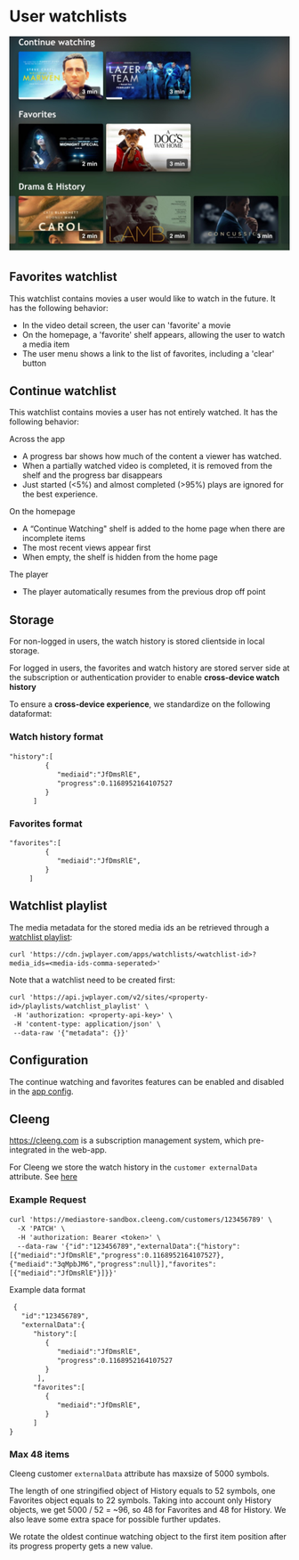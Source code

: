 # User watchlists

<img title="" src="./../.images/watchlist.jpg" alt="continue-watchting" width="542">

###### 

## Favorites watchlist

This watchlist contains movies a user would like to watch in the future. It has the following behavior:

- In the video detail screen, the user can 'favorite' a movie
- On the homepage, a 'favorite' shelf appears, allowing the user to watch a media item
- The user menu shows a link to the list of favorites, including a 'clear' button

## Continue watchlist

This watchlist contains movies a user has not entirely watched. It has the following behavior:

Across the app

- A progress bar shows how much of the content a viewer has watched.
- When a partially watched video is completed, it is removed from the shelf and the progress bar disappears
- Just started (<5%) and almost completed (>95%) plays are ignored for the best experience.

On the homepage

- A “Continue Watching" shelf is added to the home page when there are incomplete items
- The most recent views appear first
- When empty, the shelf is hidden from the home page

The player

- The player automatically resumes from the previous drop off point

## Storage

For non-logged in users, the watch history is stored clientside in local storage.

For logged in users, the favorites and watch history are stored server side at the subscription or authentication provider to enable **cross-device watch history**

To ensure a **cross-device experience**, we standardize on the following dataformat: 

### Watch history format

```
"history":[
         {
            "mediaid":"JfDmsRlE",
            "progress":0.1168952164107527
         }
      ]
```

### Favorites format

```
"favorites":[
         {
            "mediaid":"JfDmsRlE",
         }
     ]
```

## Watchlist playlist
The media metadata for the stored media ids an be retrieved through a [watchlist playlist](https://developer.jwplayer.com/jwplayer/docs/creating-and-using-a-watchlist-playlist):


```
curl 'https://cdn.jwplayer.com/apps/watchlists/<watchlist-id>?media_ids=<media-ids-comma-seperated>'
```

Note that a watchlist need to be created first:

```
curl 'https://api.jwplayer.com/v2/sites/<property-id>/playlists/watchlist_playlist' \
 -H 'authorization: <property-api-key>' \
 -H 'content-type: application/json' \
 --data-raw '{"metadata": {}}' 
```

## Configuration

The continue watching and favorites features can be enabled and disabled in the [app config](/docs/configuration.md). 

## Cleeng

https://cleeng.com is a subscription management system, which pre-integrated in the web-app. 

For Cleeng we store the watch history in the `customer externalData` attribute. See [here](https://developers.cleeng.com/reference/fetch-customers-data)

### Example Request

```
curl 'https://mediastore-sandbox.cleeng.com/customers/123456789' \
  -X 'PATCH' \
  -H 'authorization: Bearer <token>' \
  --data-raw '{"id":"123456789","externalData":{"history":[{"mediaid":"JfDmsRlE","progress":0.1168952164107527},{"mediaid":"3qMpbJM6","progress":null}],"favorites":[{"mediaid":"JfDmsRlE"}]}}'
```

Example data format

```
 {
   "id":"123456789",
   "externalData":{
      "history":[
         {
            "mediaid":"JfDmsRlE",
            "progress":0.1168952164107527
         }
       ],
      "favorites":[
         {
            "mediaid":"JfDmsRlE",
         }
      ]
}
```

### Max 48 items

Cleeng customer `externalData` attribute has maxsize of 5000 symbols.

The length of one stringified object of History equals to 52 symbols, one Favorites object equals to 22 symbols. Taking into account only History objects, we get 5000 / 52 = ~96, so 48 for Favorites and 48 for History. We also leave some extra space for possible further updates.

We rotate the oldest continue watching object to the first item position after its progress property gets a new value.
